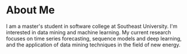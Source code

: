 # About Me
I am a master's student in software college at Southeast University. I'm interested in data mining and machine learning. My current research focuses on time series forecasting, sequence models and deep learning, and the application of data mining techniques in the field of new energy.

